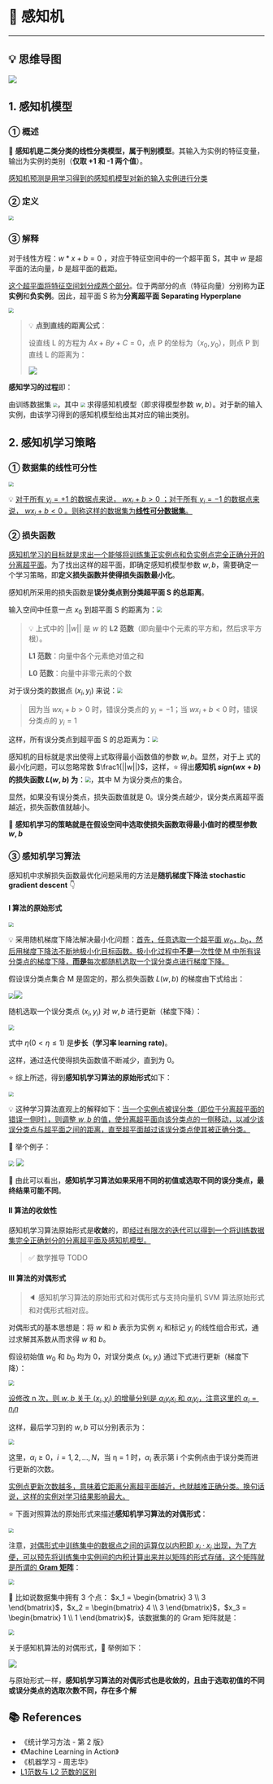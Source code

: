 # 🍧 感知机

---

## 💡 思维导图

![](https://cs-wiki.oss-cn-shanghai.aliyuncs.com/img/20200813113409.png)

## 1. 感知机模型

### ① 概述

🔴 **感知机是二类分类的线性分类模型，属于判别模型**。其输入为实例的特征变量，输出为实例的类别（**仅取 +1 和 -1 两个值**）。

<u>感知机预测是用学习得到的感知机模型对新的输入实例进行分类</u>

### ② 定义

<img src="https://cs-wiki.oss-cn-shanghai.aliyuncs.com/img/20200813114343.png" style="zoom:60%;" />

### ③ 解释

对于线性方程：$w*x + b = 0$ ，对应于特征空间中的一个超平面 S，其中 $w$ 是超平面的法向量，$b$ 是超平面的截距。

<u>这个超平面将特征空间划分成两个部分</u>。位于两部分的点（特征向量）分别称为**正实例**和**负实例**。因此，超平面 S 称为**分离超平面 Separating Hyperplane**

<img src="https://cs-wiki.oss-cn-shanghai.aliyuncs.com/img/20200813114729.png" style="zoom:65%;" />

> 💡 **点到直线的距离公式**：
>
> 设直线 L 的方程为 $Ax+By+C=0$，点 P 的坐标为$（x_0,y_0）$，则点 P 到直线 L 的距离为：
>
> ![](https://cs-wiki.oss-cn-shanghai.aliyuncs.com/img/20200813115432.png)

**感知学习的过程**即：

由训练数据集 <img src="https://cs-wiki.oss-cn-shanghai.aliyuncs.com/img/20200813114919.png" style="zoom:50%;" />，其中 <img src="https://cs-wiki.oss-cn-shanghai.aliyuncs.com/img/20200813114958.png" style="zoom:55%;" />  求得感知机模型（即求得模型参数 $w,b$）。对于新的输入实例，由该学习得到的感知机模型给出其对应的输出类别。

## 2. 感知机学习策略

### ① 数据集的线性可分性

<img src="https://cs-wiki.oss-cn-shanghai.aliyuncs.com/img/20200813115136.png" style="zoom: 60%;" />

💡 <u>对于所有 $y_i = +1$ 的数据点来说， $wx_i +b > 0$ ；对于所有 $y_i = -1$ 的数据点来说， $wx_i +b < 0$ 。则称这样的数据集为**线性可分数据集**。</u>

### ② 损失函数

<u>感知机学习的目标就是求出一个能够将训练集正实例点和负实例点完全正确分开的分离超平面</u>。为了找出这样的超平面，即确定感知机模型参数 $w,b$，需要确定一个学习策略，即**定义损失函数并使得损失函数最小化**。

感知机所采用的损失函数是**误分类点到分类超平面 S 的总距离**。

输入空间中任意一点 $x_0$ 到超平面 S 的距离为：<img src="https://cs-wiki.oss-cn-shanghai.aliyuncs.com/img/20200813190601.png" style="zoom:67%;" />

> 💡 上式中的 $||w||$ 是 $w$ 的 **L2 范数**（即向量中个元素的平方和，然后求平方根）。
>
> **L1 范数**：向量中各个元素绝对值之和
>
> **L0 范数**：向量中非零元素的个数

对于误分类的数据点 $(x_i,y_i)$ 来说：<img src="https://cs-wiki.oss-cn-shanghai.aliyuncs.com/img/20200813190839.png" style="zoom:67%;" />

> 因为当 $wx_i +b > 0$ 时，错误分类点的 $y_i = -1$；当 $wx_i +b < 0$ 时，错误分类点的 $y_i = 1$

这样，所有误分类点到超平面 S 的总距离为：<img src="https://cs-wiki.oss-cn-shanghai.aliyuncs.com/img/20200813191227.png" style="zoom:67%;" />

感知机的目标就是求出使得上式取得最小函数值的参数 $w,b$。显然，对于上 式的最小化问题，可以忽略常数 $\frac1{||w||}$，这样，⭐ 得出**感知机 $sign(wx + b)$ 的损失函数 $L(w,b)$ 为**：<img src="https://cs-wiki.oss-cn-shanghai.aliyuncs.com/img/20200813191546.png" style="zoom:67%;" />，其中 M 为误分类点的集合。

显然，如果没有误分类点，损失函数值就是 0。误分类点越少，误分类点离超平面越近，损失函数值就越小。

🚩 **感知机学习的策略就是在假设空间中选取使损失函数取得最小值时的模型参数 $w,b$**

### ③ 感知机学习算法

感知机中求解损失函数最优化问题采用的方法是**随机梯度下降法 stochastic gradient descent** 👇

#### Ⅰ 算法的原始形式

<img src="https://cs-wiki.oss-cn-shanghai.aliyuncs.com/img/20200813193006.png" style="zoom:60%;" />

💡 采用随机梯度下降法解决最小化问题：<u>首先，任意选取一个超平面 $w_0，b_0$，然后用梯度下降法不断地极小化目标函数。极小化过程中**不是**一次性使 M 中所有误分类点的梯度下降，**而是**每次都随机选取一个误分类点进行梯度下降。</u>

假设误分类点集合 M 是固定的，那么损失函数 $L(w,b)$ 的梯度由下式给出：

<img src="https://cs-wiki.oss-cn-shanghai.aliyuncs.com/img/20200813194009.png" style="zoom: 67%;" />![](https://cs-wiki.oss-cn-shanghai.aliyuncs.com/img/20200813194137.png)

随机选取一个误分类点 $(x_i,y_i)$ 对 $w,b$ 进行更新（梯度下降）：

<img src="https://cs-wiki.oss-cn-shanghai.aliyuncs.com/img/20200813194137.png" style="zoom:67%;" />

式中 $η (0 < η ≤ 1)$ 是**步长（学习率 learning rate)**。

这样，通过迭代使得损失函数值不断减少，直到为 0。

⭐ 综上所述，得到**感知机学习算法的原始形式**如下：

<img src="https://cs-wiki.oss-cn-shanghai.aliyuncs.com/img/20200813194523.png" style="zoom:62%;" />

💡 这种学习算法直观上的解释如下：<u>当一个实例点被误分类（即位于分离超平面的错误一侧时），则调整 $w,b$ 的值，使分离超平面向该分类点的一侧移动，以减少该误分类点与超平面之间的距离，直至超平面越过该误分类点使其被正确分类。</u>

💬 举个例子：

<img src="https://cs-wiki.oss-cn-shanghai.aliyuncs.com/img/20200813195046.png" style="zoom: 70%;" />

<img src="https://cs-wiki.oss-cn-shanghai.aliyuncs.com/img/20200813195220.png" style="zoom:90%;" />

📢 由此可以看出，**感知机学习算法如果采用不同的初值或选取不同的误分类点，最终结果可能不同**。

#### Ⅱ 算法的收敛性

感知机学习算法原始形式是**收敛**的，即<u>经过有限次的迭代可以得到一个将训练数据集完全正确划分的分离超平面及感知机模型。</u>

> ✅ 数学推导 TODO

#### Ⅲ 算法的对偶形式

> 🔈 感知机学习算法的原始形式和对偶形式与支持向量机 SVM 算法原始形式和对偶形式相对应。

对偶形式的基本思想是：将 $w$ 和 $b$ 表示为实例 $x_i$ 和标记 $y_i$ 的线性组合形式，通过求解其系数从而求得 $w$ 和 $b$。

假设初始值 $w_0$ 和 $b_0$ 均为 0，对误分类点 $(x_i,y_i)$ 通过下式进行更新（梯度下降）：

<img src="https://cs-wiki.oss-cn-shanghai.aliyuncs.com/img/20200813195826.png" style="zoom:67%;" />

<u>设修改 n 次，则 $w,b$ 关于 $(x_i,y_i)$ 的增量分别是 $α_iy_ix_i$ 和 $α_iy_i$，注意这里的 $α_i  = n_iη$</u>

这样，最后学习到的 $w,b$ 可以分别表示为：

<img src="https://cs-wiki.oss-cn-shanghai.aliyuncs.com/img/20200813200055.png" style="zoom:67%;" />

这里，$α_i ≥ 0， i = 1,2,...,N$，当 η = 1 时，$α_i$ 表示第 i 个实例点由于误分类而进行更新的次数。

<u>实例点更新次数越多，意味着它距离分离超平面越近，也就越难正确分类。换句话说，这样的实例对学习结果影响最大。</u>

⭐ 下面对照算法的原始形式来描述**感知机学习算法的对偶形式**：

<img src="https://cs-wiki.oss-cn-shanghai.aliyuncs.com/img/20200813200604.png" style="zoom:60%;" />

注意，<u>对偶形式中训练集中的数据点之间的运算仅以内积即 $x_i·x_j$ 出现，为了方便，可以预先将训练集中实例间的内积计算出来并以矩阵的形式存储，这个矩阵就是所谓的 **Gram 矩阵**</u>：

<img src="https://cs-wiki.oss-cn-shanghai.aliyuncs.com/img/20200813200804.png" style="zoom:67%;" />

💬 比如说数据集中拥有 3 个点： $x_1 = \begin{bmatrix} 3 \\ 3 \end{bmatrix}$，$x_2 = \begin{bmatrix} 4 \\ 3 \end{bmatrix}$，$x_3 = \begin{bmatrix} 1 \\ 1 \end{bmatrix}$，该数据集的的 Gram 矩阵就是：

<img src="https://cs-wiki.oss-cn-shanghai.aliyuncs.com/img/20200813201133.png" style="zoom:67%;" />

关于感知机算法的对偶形式，💬 举例如下：

![](https://cs-wiki.oss-cn-shanghai.aliyuncs.com/img/20200813201316.png)

与原始形式一样，**感知机学习算法的对偶形式也是收敛的，且由于选取初值的不同或误分类点的选取次数不同，存在多个解**

## 📚 References

- 《统计学习方法 - 第 2 版》
- 《Machine Learning in Action》
- 《机器学习 - 周志华》
- [L1范数与 L2 范数的区别](https://blog.csdn.net/rocling/article/details/90290576)